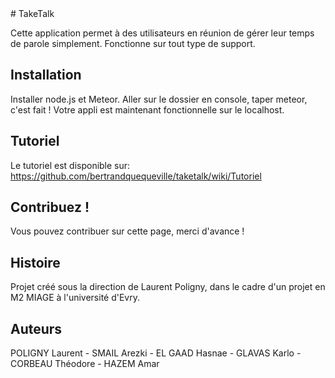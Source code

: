 <snippet>
<content>
# TakeTalk

Cette application permet à des utilisateurs en réunion de gérer leur temps de parole simplement.
Fonctionne sur tout type de support.

## Installation

Installer node.js et Meteor. 
Aller sur le dossier en console, taper meteor, c'est fait !
Votre appli est maintenant fonctionnelle sur le localhost.

## Tutoriel

Le tutoriel est disponible sur: https://github.com/bertrandquequeville/taketalk/wiki/Tutoriel

## Contribuez !

Vous pouvez contribuer sur cette page, merci d'avance !

## Histoire

Projet créé sous la direction de Laurent Poligny, dans le cadre d'un projet en M2 MIAGE à l'université d'Evry.

## Auteurs

POLIGNY Laurent - SMAIL Arezki - EL GAAD Hasnae - GLAVAS Karlo - CORBEAU Théodore - HAZEM Amar

</content>
</snippet>
